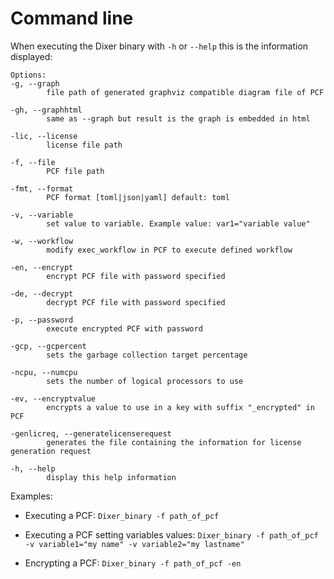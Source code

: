 # Command line

When executing the Dixer binary with `-h` or `--help` this is the information displayed:

```
Options:
-g, --graph
        file path of generated graphviz compatible diagram file of PCF

-gh, --graphhtml
        same as --graph but result is the graph is embedded in html

-lic, --license
        license file path

-f, --file
        PCF file path

-fmt, --format
        PCF format [toml|json|yaml] default: toml

-v, --variable
        set value to variable. Example value: var1="variable value"

-w, --workflow
        modify exec_workflow in PCF to execute defined workflow

-en, --encrypt
        encrypt PCF file with password specified

-de, --decrypt
        decrypt PCF file with password specified

-p, --password
        execute encrypted PCF with password

-gcp, --gcpercent
        sets the garbage collection target percentage

-ncpu, --numcpu
        sets the number of logical processors to use

-ev, --encryptvalue
        encrypts a value to use in a key with suffix "_encrypted" in PCF

-genlicreq, --generatelicenserequest
        generates the file containing the information for license generation request

-h, --help
        display this help information
```

Examples:

- Executing a PCF: `Dixer_binary -f path_of_pcf`

- Executing a PCF setting variables values: `Dixer_binary -f path_of_pcf -v variable1="my name" -v variable2="my lastname"`

- Encrypting a PCF: `Dixer_binary -f path_of_pcf -en`